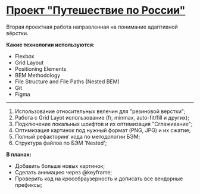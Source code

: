 # [Проект "Путешествие по России"](https://rudokopov.github.io/russian-travel/)

Вторая проектная работа направленная на понимание адаптивной вёрстки.

**Какие технологии используются:**

- Flexbox
- Grid Layout
- Positioning Elements
- BEM Methodology
- File Structure and File Paths (Nested BEM)
- Git
- Figma

---

1. Использование относительных велечин для "резиновой верстки";
2. Работа с Grid Layot использование (fr, minmax, auto-fit/fill и других);
3. Подключение локальных шрифтов и их оптимизация "Сглаживание";
4. Оптимизация картинок под нужный формат (PNG, JPG) и их сжатие;
5. Полный рефакторинг кода по методологии БЭМ;
6. Структура файлов по БЭМ 'Nested';

**В планах:**

- Добавить больше новых картинок;
- Сделать анимацию через @keyframe;
- Проверить код на кроссбраузерность и дописать все вендорные префиксы;
